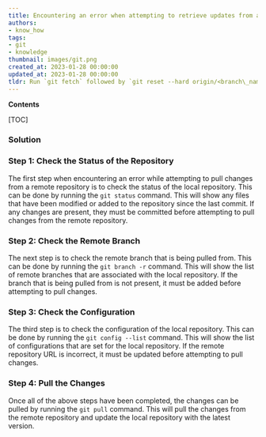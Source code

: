 ```yaml
---
title: Encountering an error when attempting to retrieve updates from a remote repository using 'git pull'
authors:
- know_how
tags:
- git
- knowledge
thumbnail: images/git.png
created_at: 2023-01-28 00:00:00
updated_at: 2023-01-28 00:00:00
tldr: Run `git fetch` followed by `git reset --hard origin/<branch\_name>` to update the local ref.
---
```


**Contents**

[TOC]

### Solution

### Step 1: Check the Status of the Repository

The first step when encountering an error while attempting to pull changes from a remote repository is to check the status of the local repository. This can be done by running the `git status` command. This will show any files that have been modified or added to the repository since the last commit. If any changes are present, they must be committed before attempting to pull changes from the remote repository.

### Step 2: Check the Remote Branch

The next step is to check the remote branch that is being pulled from. This can be done by running the `git branch -r` command. This will show the list of remote branches that are associated with the local repository. If the branch that is being pulled from is not present, it must be added before attempting to pull changes.

### Step 3: Check the Configuration

The third step is to check the configuration of the local repository. This can be done by running the `git config --list` command. This will show the list of configurations that are set for the local repository. If the remote repository URL is incorrect, it must be updated before attempting to pull changes.

### Step 4: Pull the Changes

Once all of the above steps have been completed, the changes can be pulled by running the `git pull` command. This will pull the changes from the remote repository and update the local repository with the latest version.
